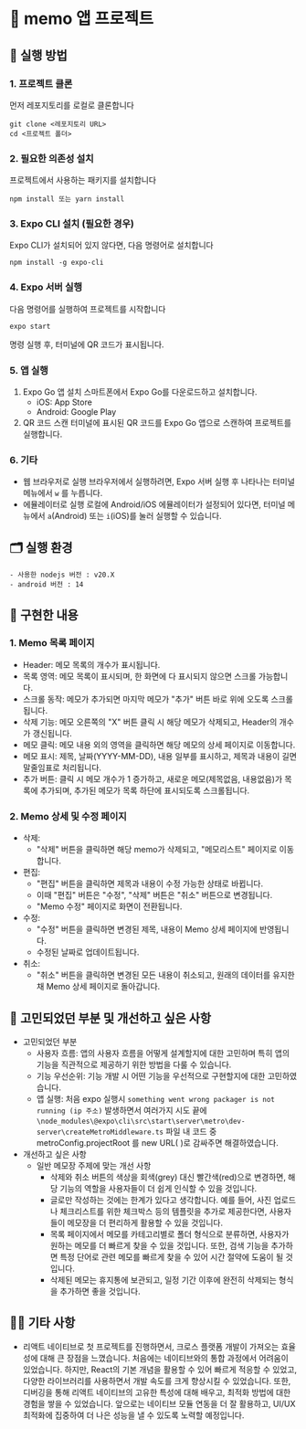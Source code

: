 # 📝 memo 앱 프로젝트

## 🚀 실행 방법

### 1. 프로젝트 클론
먼저 레포지토리를 로컬로 클론합니다
```
git clone <레포지토리 URL>
cd <프로젝트 폴더>
```

### 2. 필요한 의존성 설치
프로젝트에서 사용하는 패키지를 설치합니다
```
npm install 또는 yarn install
```

### 3. Expo CLI 설치 (필요한 경우)
Expo CLI가 설치되어 있지 않다면, 다음 명령어로 설치합니다
```
npm install -g expo-cli
```

### 4. Expo 서버 실행
다음 명령어를 실행하여 프로젝트를 시작합니다
```
expo start
```
명령 실행 후, 터미널에 QR 코드가 표시됩니다.

### 5. 앱 실행
1. Expo Go 앱 설치
    스마트폰에서 Expo Go를 다운로드하고 설치합니다.
    - iOS: App Store
    - Android: Google Play
2. QR 코드 스캔
    터미널에 표시된 QR 코드를 Expo Go 앱으로 스캔하여 프로젝트를 실행합니다.

### 6. 기타
- 웹 브라우저로 실행
    브라우저에서 실행하려면, Expo 서버 실행 후 나타나는 터미널 메뉴에서 `w` 를 누릅니다.
- 에뮬레이터로 실행
    로컬에 Android/iOS 에뮬레이터가 설정되어 있다면, 터미널 메뉴에서 `a`(Android) 또는 `i`(iOS)를 눌러 실행할 수 있습니다.

## 🗂️ 실행 환경
    - 사용한 nodejs 버전 : v20.X
    - android 버전 : 14

## 📲 구현한 내용

### 1. Memo 목록 페이지
- Header: 메모 목록의 개수가 표시됩니다.
- 목록 영역: 메모 목록이 표시되며, 한 화면에 다 표시되지 않으면 스크롤 가능합니다.
- 스크롤 동작: 메모가 추가되면 마지막 메모가 "추가" 버튼 바로 위에 오도록 스크롤됩니다.
- 삭제 기능: 메모 오른쪽의 "X" 버튼 클릭 시 해당 메모가 삭제되고, Header의 개수가 갱신됩니다.
- 메모 클릭: 메모 내용 외의 영역을 클릭하면 해당 메모의 상세 페이지로 이동합니다.
- 메모 표시: 제목, 날짜(YYYY-MM-DD), 내용 일부를 표시하고, 제목과 내용이 길면 말줄임표로 처리됩니다.
- 추가 버튼: 클릭 시 메모 개수가 1 증가하고, 새로운 메모(제목없음, 내용없음)가 목록에 추가되며, 추가된 메모가 목록 하단에 표시되도록 스크롤됩니다.

### 2. Memo 상세 및 수정 페이지
- 삭제: 
    - "삭제" 버튼을 클릭하면 해당 memo가 삭제되고, "메모리스트" 페이지로 이동합니다.
- 편집: 
    - "편집" 버튼을 클릭하면 제목과 내용이 수정 가능한 상태로 바뀝니다.
    - 이때 "편집" 버튼은 "수정", "삭제" 버튼은 "취소" 버튼으로 변경됩니다.
    - "Memo 수정" 페이지로 화면이 전환됩니다.
- 수정:
    - "수정" 버튼을 클릭하면 변경된 제목, 내용이 Memo 상세 페이지에 반영됩니다.
    - 수정된 날짜로 업데이트됩니다.
- 취소:
    - "취소" 버튼을 클릭하면 변경된 모든 내용이 취소되고, 원래의 데이터를 유지한 채 Memo 상세 페이지로 돌아갑니다.

## 🤔 고민되었던 부분 및 개선하고 싶은 사항
- 고민되었던 부분
    - 사용자 흐름: 앱의 사용자 흐름을 어떻게 설계할지에 대한 고민하며 특히 앱의 기능을 직관적으로 제공하기 위한 방법을 다룰 수 있습니다.
    - 기능 우선순위: 기능 개발 시 어떤 기능을 우선적으로 구현할지에 대한 고민하였습니다.
    - 앱 실행: 처음 expo 실행시 `something went wrong packager is not running (ip 주소)` 발생하면서 여러가지 시도 끝에 `\node_modules\@expo\cli\src\start\server\metro\dev-server\createMetroMiddleware.ts` 파일 내 코드 중 metroConfig.projectRoot 를 new URL( )로 감싸주면 해결하였습니다.
- 개선하고 싶은 사항
    - 일반 메모장 주제에 맞는 개선 사항
        - 삭제와 취소 버튼의 색상을 회색(grey) 대신 빨간색(red)으로 변경하면, 해당 기능의 역할을 사용자들이 더 쉽게 인식할 수 있을 것입니다.
        - 글로만 작성하는 것에는 한계가 있다고 생각합니다. 예를 들어, 사진 업로드나 체크리스트를 위한 체크박스 등의 템플릿을 추가로 제공한다면, 사용자들이 메모장을 더 편리하게 활용할 수 있을 것입니다.
        - 목록 페이지에서 메모를 카테고리별로 폴더 형식으로 분류하면, 사용자가 원하는 메모를 더 빠르게 찾을 수 있을 것입니다. 또한, 검색 기능을 추가하면 특정 단어로 관련 메모를 빠르게 찾을 수 있어 시간 절약에 도움이 될 것입니다.
        - 삭제된 메모는 휴지통에 보관되고, 일정 기간 이후에 완전히 삭제되는 형식을 추가하면 좋을 것입니다.

## 🙇‍♀️ 기타 사항 
- 리액트 네이티브로 첫 프로젝트를 진행하면서, 크로스 플랫폼 개발이 가져오는 효율성에 대해 큰 장점을 느꼈습니다. 처음에는 네이티브와의 통합 과정에서 어려움이 있었습니다. 하지만, React의 기본 개념을 활용할 수 있어 빠르게 적응할 수 있었고, 다양한 라이브러리를 사용하면서 개발 속도를 크게 향상시킬 수 있었습니다. 또한, 디버깅을 통해 리액트 네이티브의 고유한 특성에 대해 배우고, 최적화 방법에 대한 경험을 쌓을 수 있었습니다. 앞으로는 네이티브 모듈 연동을 더 잘 활용하고, UI/UX 최적화에 집중하여 더 나은 성능을 낼 수 있도록 노력할 예정입니다.
